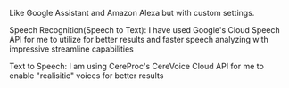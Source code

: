 Like Google Assistant and Amazon Alexa but with custom settings.

Speech Recognition(Speech to Text):
I have used Google's Cloud Speech API for me to utilize for
better results and faster speech analyzing with impressive
streamline capabilities

Text to Speech:
I am using CereProc's CereVoice Cloud API for me to enable
"realisitic" voices for better results